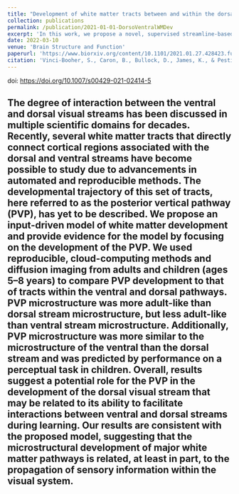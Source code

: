 ```yaml
---
title: "Development of white matter tracts between and within the dorsal and ventral streams"
collection: publications
permalink: /publication/2021-01-01-DorsoVentralWMDev
excerpt: 'In this work, we propose a novel, supervised streamline-based segmentation method, called Classifyber, which combines information from atlases, connectivity patterns, and the geometry of fiber paths into a simple linear model.'
date: 2022-03-10
venue: 'Brain Structure and Function'
paperurl: 'https://www.biorxiv.org/content/10.1101/2021.01.27.428423.full.pdf'
citation: 'Vinci-Booher, S., Caron, B., Bullock, D., James, K., & Pestilli, F. (2022). Development of white matter tracts between and within the dorsal and ventral streams. <i>Brain Structure and Function</i>, 227(4), 1457-1477.'
---
```

doi: https://doi.org/10.1007/s00429-021-02414-5

The degree of interaction between the ventral and dorsal visual streams has been discussed in multiple scientific domains for decades. Recently, several white matter tracts that directly connect cortical regions associated with the dorsal and ventral streams have become possible to study due to advancements in automated and reproducible methods. The developmental trajectory of this set of tracts, here referred to as the posterior vertical pathway (PVP), has yet to be described. We propose an input-driven model of white matter development and provide evidence for the model by focusing on the development of the PVP. We used reproducible, cloud-computing methods and diffusion imaging from adults and children (ages 5–8 years) to compare PVP development to that of tracts within the ventral and dorsal pathways. PVP microstructure was more adult-like than dorsal stream microstructure, but less adult-like than ventral stream microstructure. Additionally, PVP microstructure was more similar to the microstructure of the ventral than the dorsal stream and was predicted by performance on a perceptual task in children. Overall, results suggest a potential role for the PVP in the development of the dorsal visual stream that may be related to its ability to facilitate interactions between ventral and dorsal streams during learning. Our results are consistent with the proposed model, suggesting that the microstructural development of major white matter pathways is related, at least in part, to the propagation of sensory information within the visual system.
---


